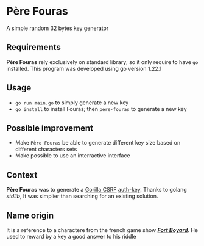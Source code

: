 # Père Fouras
A simple random 32 bytes key generator

## Requirements
**Père Fouras** rely exclusively on standard library; so it only require to have `go` installed.
This program was developed using go version 1.22.1

## Usage
- `go run main.go` to simply generate a new key
- `go install` to install Fouras; then `pere-fouras` to generate a new key

## Possible improvement
- Make `Père Fouras` be able to generate different key size based on different characters sets
- Make possible to use an interractive interface

## Context
**Père Fouras** was to generate a [Gorilla CSRF](https://github.com/gorilla/csrf) [auth-key](https://github.com/gorilla/csrf?tab=readme-ov-file#examples). Thanks to golang *stdlib*, It was simplier than searching for an existing solution.

## Name origin
It is a reference to a charactere from the french game show ***[Fort Boyard](https://en.wikipedia.org/wiki/Fort_Boyard_(game_show))***.
He used to reward by a key a good answer to his riddle